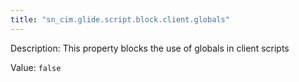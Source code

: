 ```yaml
---
title: "sn_cim.glide.script.block.client.globals"
---
```


Description: This property blocks the use of globals in client scripts

Value: `false`